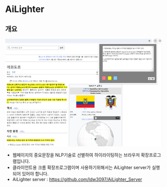 # AiLighter

## 개요
<img src="images/intro2.png">

- 웹페이지의 중요문장을 NLP기술로 선별하여 하이라이팅하는 브라우저 확장프로그램입니다.
- 클라이언트용 크롬 확장프로그램이며 사용하기위해서는 AiLighter server가 실행되어 있어야 합니다.
- AiLighter server : https://github.com/ldw3097/AiLighter_Server
